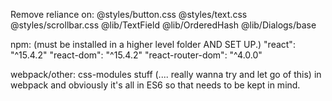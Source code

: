 Remove reliance on:
@styles/button.css
@styles/text.css
@styles/scrollbar.css
@lib/TextField
@lib/OrderedHash
@lib/Dialogs/base

npm: (must be installed in a higher level folder AND SET UP.)
"react": "^15.4.2"
"react-dom": "^15.4.2"
"react-router-dom": "^4.0.0"

webpack/other:
css-modules stuff (.... really wanna try and let go of this) in webpack
and obviously it's all in ES6 so that needs to be kept in mind.
